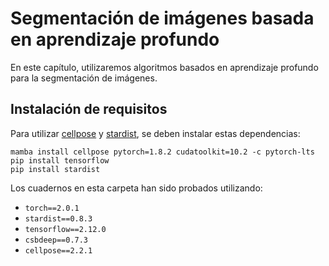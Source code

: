 # Segmentación de imágenes basada en aprendizaje profundo

En este capítulo, utilizaremos algoritmos basados en aprendizaje profundo para la segmentación de imágenes.

## Instalación de requisitos

Para utilizar [cellpose](https://cellpose.readthedocs.io/) y [stardist](https://github.com/stardist/stardist), se deben instalar estas dependencias:

```
mamba install cellpose pytorch=1.8.2 cudatoolkit=10.2 -c pytorch-lts
pip install tensorflow
pip install stardist
```

Los cuadernos en esta carpeta han sido probados utilizando:
* `torch==2.0.1`
* `stardist==0.8.3`
* `tensorflow==2.12.0`
* `csbdeep==0.7.3`
* `cellpose==2.2.1`